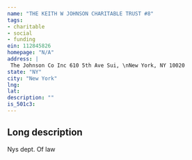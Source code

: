 ```yaml
---
name: "THE KEITH W JOHNSON CHARITABLE TRUST #8"
tags:
- charitable
- social
- funding
ein: 112845826
homepage: "N/A"
address: |
 The Johnson Co Inc 610 5th Ave Sui, \nNew York, NY 10020
state: "NY"
city: "New York"
lng: 
lat: 
description: ""
is_501c3: 
---
```


## Long description

Nys dept. Of law
